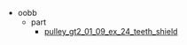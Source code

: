 * oobb
  * part
    * [pulley_gt2_01_09_ex_24_teeth_shield](oobb/part/pulley_gt2_01_09_ex_24_teeth_shield)
